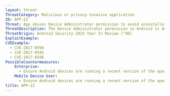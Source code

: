 ```yaml
---
layout: threat
ThreatCategory: Malicious or privacy-invasive application
ID: APP-22
Threat: App abuses Device Administrator permission to avoid uninstallation
ThreatDescription: The Device Administrator permission in Android is designed to allow enterprises to develop apps that can manage settings on users devices to enforce compliance with the enterprise mobile device security policy. Prior to Android 6.0, the Device Administrator role could enforce a policy that disabled uninstallation of an app. Malicious applications could abuse this behavior to gain persistence on the device. Since Android 6.0, users can always unregister a given app as a Device Administrator, which disables all associated policies and would restore the ability to uninstall the malicious app.
ThreatOrigin: Android Security 2015 Year In Review [^98]
ExploitExample:
CVEExample:
  - CVE-2017-0594
  - CVE-2017-0595
  - CVE-2017-0596
PossibleCountermeasures:
    Enterprise:
      - Ensure Android devices are running a recent version of the operating system. As described at 44:20 in the Google I/O 2016 "What's new in Android security" (https://www.youtube.com/watch?v=XZzLjllizYs), enhancements were made in Android M or N to ensure that all device admin apps can be uninstalled.
    Mobile Device User:
      - Ensure Android devices are running a recent version of the operating system. As described at 44:20 in the Google I/O 2016 "What's new in Android security" (https://www.youtube.com/watch?v=XZzLjllizYs), enhancements were made in Android M or N to ensure that all device admin apps can be uninstalled.
title: APP-22
---
```


